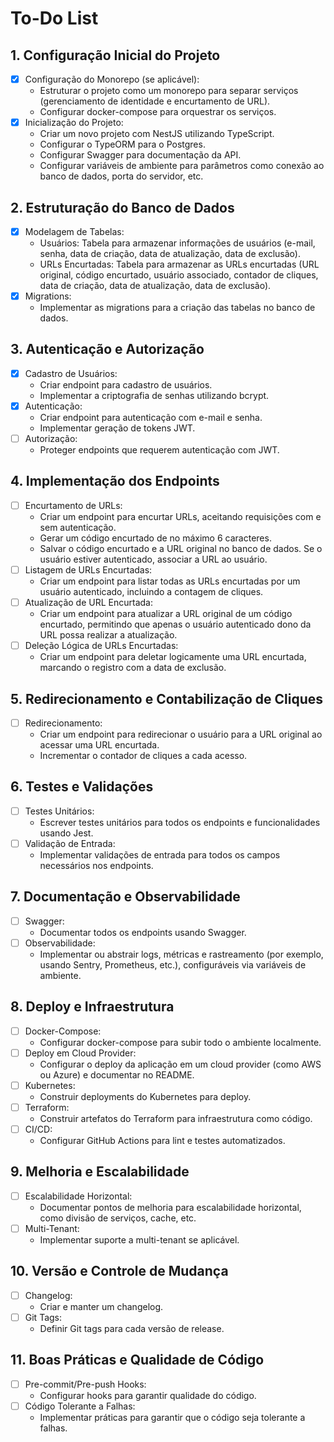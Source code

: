 # To-Do List

## 1. Configuração Inicial do Projeto

- [x] Configuração do Monorepo (se aplicável):
  - Estruturar o projeto como um monorepo para separar serviços (gerenciamento de identidade e encurtamento de URL).
  - Configurar docker-compose para orquestrar os serviços.
- [x] Inicialização do Projeto:
  - Criar um novo projeto com NestJS utilizando TypeScript.
  - Configurar o TypeORM para o Postgres.
  - Configurar Swagger para documentação da API.
  - Configurar variáveis de ambiente para parâmetros como conexão ao banco de dados, porta do servidor, etc.

## 2. Estruturação do Banco de Dados

- [x] Modelagem de Tabelas:
  - Usuários: Tabela para armazenar informações de usuários (e-mail, senha, data de criação, data de atualização, data de exclusão).
  - URLs Encurtadas: Tabela para armazenar as URLs encurtadas (URL original, código encurtado, usuário associado, contador de cliques, data de criação, data de atualização, data de exclusão).
- [x] Migrations:
  - Implementar as migrations para a criação das tabelas no banco de dados.

## 3. Autenticação e Autorização

- [X] Cadastro de Usuários:
  - Criar endpoint para cadastro de usuários.
  - Implementar a criptografia de senhas utilizando bcrypt.
- [X] Autenticação:
  - Criar endpoint para autenticação com e-mail e senha.
  - Implementar geração de tokens JWT.
- [ ] Autorização:
  - Proteger endpoints que requerem autenticação com JWT.

## 4. Implementação dos Endpoints

- [ ] Encurtamento de URLs:
  - Criar um endpoint para encurtar URLs, aceitando requisições com e sem autenticação.
  - Gerar um código encurtado de no máximo 6 caracteres.
  - Salvar o código encurtado e a URL original no banco de dados. Se o usuário estiver autenticado, associar a URL ao usuário.
- [ ] Listagem de URLs Encurtadas:
  - Criar um endpoint para listar todas as URLs encurtadas por um usuário autenticado, incluindo a contagem de cliques.
- [ ] Atualização de URL Encurtada:
  - Criar um endpoint para atualizar a URL original de um código encurtado, permitindo que apenas o usuário autenticado dono da URL possa realizar a atualização.
- [ ] Deleção Lógica de URLs Encurtadas:
  - Criar um endpoint para deletar logicamente uma URL encurtada, marcando o registro com a data de exclusão.

## 5. Redirecionamento e Contabilização de Cliques

- [ ] Redirecionamento:
  - Criar um endpoint para redirecionar o usuário para a URL original ao acessar uma URL encurtada.
  - Incrementar o contador de cliques a cada acesso.

## 6. Testes e Validações

- [ ] Testes Unitários:
  - Escrever testes unitários para todos os endpoints e funcionalidades usando Jest.
- [ ] Validação de Entrada:
  - Implementar validações de entrada para todos os campos necessários nos endpoints.

## 7. Documentação e Observabilidade

- [ ] Swagger:
  - Documentar todos os endpoints usando Swagger.
- [ ] Observabilidade:
  - Implementar ou abstrair logs, métricas e rastreamento (por exemplo, usando Sentry, Prometheus, etc.), configuráveis via variáveis de ambiente.

## 8. Deploy e Infraestrutura

- [ ] Docker-Compose:
  - Configurar docker-compose para subir todo o ambiente localmente.
- [ ] Deploy em Cloud Provider:
  - Configurar o deploy da aplicação em um cloud provider (como AWS ou Azure) e documentar no README.
- [ ] Kubernetes:
  - Construir deployments do Kubernetes para deploy.
- [ ] Terraform:
  - Construir artefatos do Terraform para infraestrutura como código.
- [ ] CI/CD:
  - Configurar GitHub Actions para lint e testes automatizados.

## 9. Melhoria e Escalabilidade

- [ ] Escalabilidade Horizontal:
  - Documentar pontos de melhoria para escalabilidade horizontal, como divisão de serviços, cache, etc.
- [ ] Multi-Tenant:
  - Implementar suporte a multi-tenant se aplicável.

## 10. Versão e Controle de Mudança

- [ ] Changelog:
  - Criar e manter um changelog.
- [ ] Git Tags:
  - Definir Git tags para cada versão de release.

## 11. Boas Práticas e Qualidade de Código

- [ ] Pre-commit/Pre-push Hooks:
  - Configurar hooks para garantir qualidade do código.
- [ ] Código Tolerante a Falhas:
  - Implementar práticas para garantir que o código seja tolerante a falhas.
